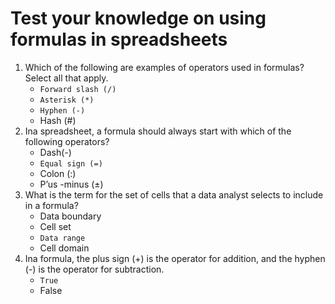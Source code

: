 # Test your knowledge on using formulas in spreadsheets

1. Which of the following are examples of operators used in formulas? Select all that apply.
   - `Forward slash (/)`
   - `Asterisk (*)`
   - `Hyphen (-)`
   - Hash (#)
2. Ina spreadsheet, a formula should always start with which of the following operators?
   - Dash(-)
   - `Equal sign (=)`
   - Colon (:)
   - P’us -minus (±)
3. What is the term for the set of cells that a data analyst selects to include in a formula?
   - Data boundary
   - Cell set
   - `Data range`
   - Cell domain
4. Ina formula, the plus sign (+) is the operator for addition, and the hyphen (-) is the operator for subtraction.
   - `True`
   - False
